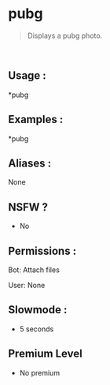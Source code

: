 # pubg

> Displays a pubg photo.

<br>

## Usage :

*pubg

## Examples :

*pubg

## Aliases :

None

## NSFW ?

- No

## Permissions :

Bot: Attach files
<br>

User: None

## Slowmode :

- 5 seconds

## Premium Level

- No premium